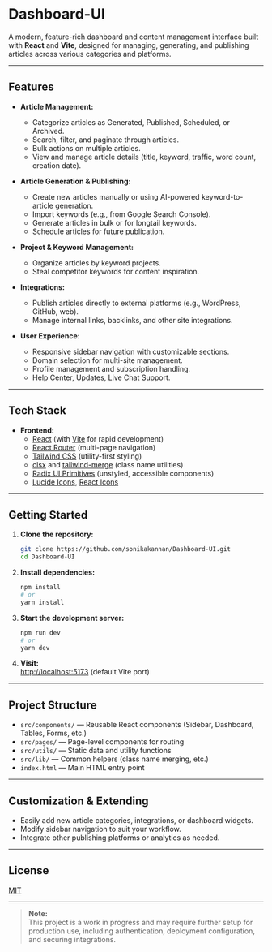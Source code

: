 # Dashboard-UI

A modern, feature-rich dashboard and content management interface built with **React** and **Vite**, designed for managing, generating, and publishing articles across various categories and platforms.

---

## Features

- **Article Management:**  
  - Categorize articles as Generated, Published, Scheduled, or Archived.
  - Search, filter, and paginate through articles.
  - Bulk actions on multiple articles.
  - View and manage article details (title, keyword, traffic, word count, creation date).

- **Article Generation & Publishing:**  
  - Create new articles manually or using AI-powered keyword-to-article generation.
  - Import keywords (e.g., from Google Search Console).
  - Generate articles in bulk or for longtail keywords.
  - Schedule articles for future publication.

- **Project & Keyword Management:**  
  - Organize articles by keyword projects.
  - Steal competitor keywords for content inspiration.

- **Integrations:**  
  - Publish articles directly to external platforms (e.g., WordPress, GitHub, web).
  - Manage internal links, backlinks, and other site integrations.

- **User Experience:**  
  - Responsive sidebar navigation with customizable sections.
  - Domain selection for multi-site management.
  - Profile management and subscription handling.
  - Help Center, Updates, Live Chat Support.

---

## Tech Stack

- **Frontend:**  
  - [React](https://reactjs.org/) (with [Vite](https://vitejs.dev/) for rapid development)
  - [React Router](https://reactrouter.com/) (multi-page navigation)
  - [Tailwind CSS](https://tailwindcss.com/) (utility-first styling)
  - [clsx](https://github.com/lukeed/clsx) and [tailwind-merge](https://github.com/dcastil/tailwind-merge) (class name utilities)
  - [Radix UI Primitives](https://www.radix-ui.com/) (unstyled, accessible components)
  - [Lucide Icons](https://lucide.dev/), [React Icons](https://react-icons.github.io/react-icons/)

---

## Getting Started

1. **Clone the repository:**
   ```bash
   git clone https://github.com/sonikakannan/Dashboard-UI.git
   cd Dashboard-UI
   ```

2. **Install dependencies:**
   ```bash
   npm install
   # or
   yarn install
   ```

3. **Start the development server:**
   ```bash
   npm run dev
   # or
   yarn dev
   ```

4. **Visit:**  
   [http://localhost:5173](http://localhost:5173) (default Vite port)

---

## Project Structure

- `src/components/` — Reusable React components (Sidebar, Dashboard, Tables, Forms, etc.)
- `src/pages/` — Page-level components for routing
- `src/utils/` — Static data and utility functions
- `src/lib/` — Common helpers (class name merging, etc.)
- `index.html` — Main HTML entry point

---

## Customization & Extending

- Easily add new article categories, integrations, or dashboard widgets.
- Modify sidebar navigation to suit your workflow.
- Integrate other publishing platforms or analytics as needed.

---

## License

[MIT](LICENSE)

---

> **Note:**  
> This project is a work in progress and may require further setup for production use, including authentication, deployment configuration, and securing integrations.
